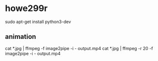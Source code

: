 # howe299r

sudo apt-get install python3-dev

## animation

 cat *.jpg | ffmpeg -f image2pipe -i - output.mp4
 cat *.jpg | ffmpeg -r 20 -f image2pipe -i - output.mp4
